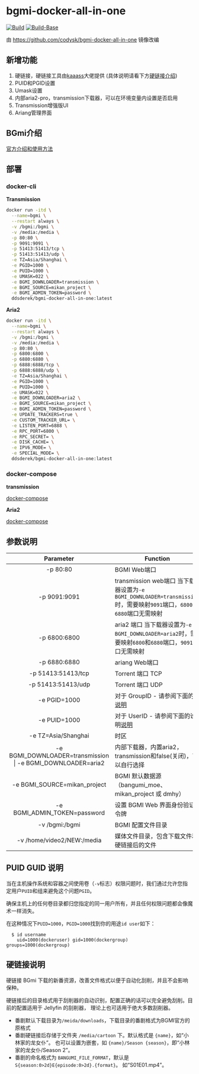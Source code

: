 # bgmi-docker-all-in-one

[![Build](https://github.com/DDS-Derek/bgmi-docker-all-in-one/actions/workflows/docker-image.yml/badge.svg)](https://github.com/DDS-Derek/bgmi-docker-all-in-one/actions/workflows/docker-image.yml)
[![Build-Base](https://github.com/DDS-Derek/bgmi-docker-all-in-one/actions/workflows/docker-base-image.yml/badge.svg)](https://github.com/DDS-Derek/bgmi-docker-all-in-one/actions/workflows/docker-base-image.yml)

由 https://github.com/codysk/bgmi-docker-all-in-one 镜像改编

## 新增功能
1. 硬链接，硬链接工具由[kaaass](https://github.com/kaaass/bgmi_hardlink_helper)大佬提供 (具体说明请看下方[硬链接介绍](https://github.com/DDS-Derek/bgmi-docker-all-in-one#%E7%A1%AC%E9%93%BE%E6%8E%A5%E8%AF%B4%E6%98%8E))
2. PUID和PGID设置
3. Umask设置
4. 内部aria2-pro，transmission下载器，可以在环境变量内设置是否启用
5. Transmission增强版UI
6. Ariang管理界面

## BGmi介绍

[官方介绍和使用方法](https://github.com/BGmi/BGmi/blob/master/README.cn.md)

## 部署
### docker-cli

**Transmission**

```bash
docker run -itd \
  --name=bgmi \
  --restart always \
  -v /bgmi:/bgmi \
  -v /media:/media \
  -p 80:80 \
  -p 9091:9091 \
  -p 51413:51413/tcp \
  -p 51413:51413/udp \
  -e TZ=Asia/Shanghai \
  -e PGID=1000 \
  -e PUID=1000 \
  -e UMASK=022 \
  -e BGMI_DOWNLOADER=transmission \
  -e BGMI_SOURCE=mikan_project \
  -e BGMI_ADMIN_TOKEN=password \
  ddsderek/bgmi-docker-all-in-one:latest
```

**Aria2**

```bash
docker run -itd \
  --name=bgmi \
  --restart always \
  -v /bgmi:/bgmi \
  -v /media:/media \
  -p 80:80 \
  -p 6800:6800 \
  -p 6880:6880 \
  -p 6888:6888/tcp \
  -p 6888:6888/udp \
  -e TZ=Asia/Shanghai \
  -e PGID=1000 \
  -e PUID=1000 \
  -e UMASK=022 \
  -e BGMI_DOWNLOADER=aria2 \
  -e BGMI_SOURCE=mikan_project \
  -e BGMI_ADMIN_TOKEN=password \
  -e UPDATE_TRACKERS=true \
  -e CUSTOM_TRACKER_URL= \
  -e LISTEN_PORT=6888 \
  -e RPC_PORT=6800 \
  -e RPC_SECRET= \
  -e DISK_CACHE= \
  -e IPV6_MODE= \
  -e SPECIAL_MODE= \
  ddsderek/bgmi-docker-all-in-one:latest
```

### docker-compose

**transmission**

[docker-compose](https://github.com/DDS-Derek/bgmi-docker-all-in-one/blob/master/example/transmission/docker-compose.yml)

**Aria2**

[docker-compose](https://github.com/DDS-Derek/bgmi-docker-all-in-one/blob/master/example/aria2-pro/docker-compose.yml)

## 参数说明

|                     Parameter                     | Function                                                     |
| :-----------------------------------------------: | ------------------------------------------------------------ |
|                     -p 80:80                      | BGMI Web端口                                                 |
|                   -p 9091:9091                    | transmission web端口 当下载器设置为```-e BGMI_DOWNLOADER=transmission```时，需要映射```9091```端口，```6800```和```6880```端口无需映射 |
|                   -p 6800:6800                    | aria2 端口 当下载器设置为```-e BGMI_DOWNLOADER=aria2```时，需要映射```6800```和```6880```端口，```9091```端口无需映射 |
|                   -p 6880:6880                    | ariang Web端口                                               |
|                -p 51413:51413/tcp                 | Torrent 端口 TCP                                             |
|                -p 51413:51413/udp                 | Torrent 端口 UDP                                             |
|                   -e PGID=1000                    | 对于 GroupID - 请参阅下面的[说明](https://github.com/DDS-Derek/bgmi-docker-all-in-one#puid-guid-%E8%AF%B4%E6%98%8E) |
|                   -e PUID=1000                    | 对于 UserID - 请参阅下面的说明[说明](https://github.com/DDS-Derek/bgmi-docker-all-in-one#puid-guid-%E8%AF%B4%E6%98%8E) |
|                -e TZ=Asia/Shanghai                | 时区                                                         |
| -e BGMI_DOWNLOADER=transmission \| -e BGMI_DOWNLOADER=aria2 | 内部下载器，内置aria2，transmission和false(关闭)，可以自行选择            |
|           -e BGMI_SOURCE=mikan_project            | BGMI 默认数据源（bangumi_moe、mikan_project 或 dmhy）        |
|           -e BGMI_ADMIN_TOKEN=password            | 设置 BGMI Web 界面身份验证令牌                               |
|                  -v /bgmi:/bgmi                   | BGMI 配置文件目录                                            |
|            -v /home/video2/NEW:/media             | 媒体文件目录，包含下载文件和硬链接后的文件                   |

## PUID GUID 说明

当在主机操作系统和容器之间使用卷（`-v`标志）权限问题时，我们通过允许您指定用户`PUID`和组来避免这个问题`PGID`。

确保主机上的任何卷目录都归您指定的同一用户所有，并且任何权限问题都会像魔术一样消失。

在这种情况下`PUID=1000`，`PGID=1000`找到你的用途`id user`如下：

```
  $ id username
    uid=1000(dockeruser) gid=1000(dockergroup) groups=1000(dockergroup)
```

## 硬链接说明

硬链接 BGmi 下载的新番资源，改善文件格式以便于自动化刮削，并且不会影响保种。

硬链接后的目录格式用于刮削器的自动识别，配置正确的话可以完全避免刮削。目前的配置适用于 Jellyfin 的刮削器，
理论上也可适用于绝大多数刮削器。

- 番剧默认下载目录为```/meida/downloads```，下载目录的番剧格式为BGMI官方的原格式
- 番剧硬链接后存储于文件夹 `/media/cartoon` 下。默认格式是 `{name}`，如“小林家的龙女仆”。
  也可以设置为嵌套，如 `{name}/Season {season}`，即“小林家的龙女仆/Season 2”。
- 番剧的命名格式为 `BANGUMI_FILE_FORMAT`，默认是 `S{season:0>2d}E{episode:0>2d}.{format}`。
  如“S01E01.mp4”。

